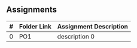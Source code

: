 ##  Assignments

|   #   | Folder Link | Assignment Description |
| :---: | ----------- | ---------------------- |
|   0   | PO1         | description 0          |
